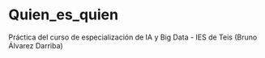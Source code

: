 # Quien_es_quien
Práctica del curso de especialización de IA y Big Data - IES de Teis (Bruno Álvarez Darriba)

